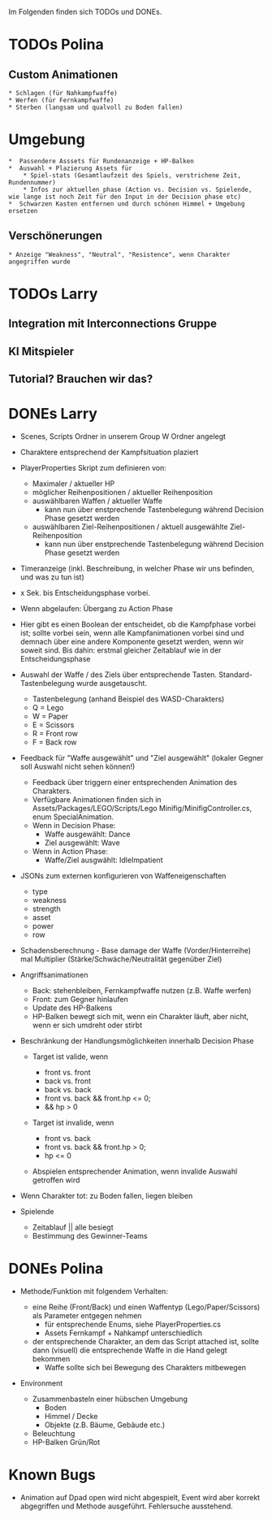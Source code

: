 Im Folgenden finden sich TODOs und DONEs.

# TODOs Polina
## Custom Animationen
	* Schlagen (für Nahkampfwaffe)
	* Werfen (für Fernkampfwaffe)
	* Sterben (langsam und qualvoll zu Boden fallen)

# Umgebung
	*  Passendere Asssets für Rundenanzeige + HP-Balken
	*  Auswahl + Plazierung Assets für
		* Spiel-stats (Gesamtlaufzeit des Spiels, verstrichene Zeit, Rundennummer)
		* Infos zur aktuellen phase (Action vs. Decision vs. Spielende, wie lange ist noch Zeit für den Input in der Decision phase etc)
	*  Schwarzen Kasten entfernen und durch schönen Himmel + Umgebung ersetzen


## Verschönerungen
	* Anzeige "Weakness", "Neutral", "Resistence", wenn Charakter angegriffen wurde

# TODOs Larry
## Integration mit Interconnections Gruppe
## KI Mitspieler
## Tutorial? Brauchen wir das?

# DONEs Larry
* Scenes, Scripts Ordner in unserem Group W Ordner angelegt
* Charaktere entsprechend der Kampfsituation plaziert
* PlayerProperties Skript zum definieren von:
  * Maximaler / aktueller HP
  * möglicher Reihenpositionen / aktueller Reihenposition
  * auswählbaren Waffen / aktueller Waffe
	* kann nun über enstprechende Tastenbelegung während Decision Phase gesetzt werden
  * auswählbaren Ziel-Reihenpositionen / aktuell ausgewählte Ziel-Reihenposition
	* kann nun über enstprechende Tastenbelegung während Decision Phase gesetzt werden

 * Timeranzeige (inkl. Beschreibung, in welcher Phase wir uns befinden, und was zu tun ist)
  * x Sek. bis Entscheidungsphase vorbei.
  * Wenn abgelaufen: Übergang zu Action Phase
  * Hier gibt es einen Boolean der entscheidet, ob die Kampfphase vorbei ist; sollte vorbei sein, wenn alle Kampfanimationen vorbei sind und demnach über eine andere Komponente gesetzt werden, wenn wir soweit sind. Bis dahin: erstmal gleicher Zeitablauf wie in der Entscheidungsphase
  * Auswahl der Waffe / des Ziels über entsprechende Tasten. Standard-Tastenbelegung wurde ausgetauscht.
	* Tastenbelegung (anhand Beispiel des WASD-Charakters)
	* Q = Lego
	* W = Paper
	* E = Scissors
	* R = Front row
	* F = Back row
* Feedback für "Waffe ausgewählt" und "Ziel ausgewählt" (lokaler Gegner soll Auswahl nicht sehen können!)
	* Feedback über triggern einer entsprechenden Animation des Charakters.
	* Verfügbare Animationen finden sich in Assets/Packages/LEGO/Scripts/Lego Minifig/MinifigController.cs, enum SpecialAnimation.
	* Wenn in Decision Phase:
		* Waffe ausgewählt: Dance
		* Ziel ausgewählt: Wave
	* Wenn in Action Phase:
		* Waffe/Ziel ausgwählt: IdleImpatient
* JSONs zum externen konfigurieren von Waffeneigenschaften
	* type
	* weakness
	* strength
	* asset
	* power
	* row
* Schadensberechnung - Base damage der Waffe (Vorder/Hinterreihe) mal Multiplier (Stärke/Schwäche/Neutralität gegenüber Ziel)
* Angriffsanimationen
	* Back: stehenbleiben, Fernkampfwaffe nutzen (z.B. Waffe werfen)
	* Front: zum Gegner hinlaufen
	* Update des HP-Balkens
	* HP-Balken bewegt sich mit, wenn ein Charakter läuft, aber nicht, wenn er sich umdreht oder stirbt
* Beschränkung der Handlungsmöglichkeiten innerhalb Decision Phase
	* Target ist valide, wenn 
		* front vs. front
		* back vs. front 
		* back vs. back
		* front vs. back && front.hp <= 0;
		* && hp > 0

	* Target ist invalide, wenn
		* front vs. back
		* front vs. back && front.hp > 0;
		* hp <= 0

	* Abspielen entsprechender Animation, wenn invalide Auswahl getroffen wird
* Wenn Charakter tot: zu Boden fallen, liegen bleiben

* Spielende
	* Zeitablauf || alle besiegt
	* Bestimmung des Gewinner-Teams

# DONEs Polina
* Methode/Funktion mit folgendem Verhalten:
	* eine Reihe (Front/Back) und einen Waffentyp (Lego/Paper/Scissors) als Parameter entgegen nehmen
		*  für entsprechende Enums, siehe PlayerProperties.cs
	    *  Assets Fernkampf + Nahkampf unterschiedlich
	* der entsprechende Charakter, an dem das Script attached ist, sollte dann (visuell) die entsprechende Waffe in die Hand gelegt bekommen
		* Waffe sollte sich bei Bewegung des Charakters mitbewegen

* Environment
	* Zusammenbasteln einer hübschen Umgebung
		* Boden
		* Himmel / Decke
		* Objekte (z.B. Bäume, Gebäude etc.)
	* Beleuchtung
	* HP-Balken Grün/Rot


# Known Bugs
* Animation auf Dpad open wird nicht abgespielt, Event wird aber korrekt abgegriffen und Methode ausgeführt. Fehlersuche ausstehend.
